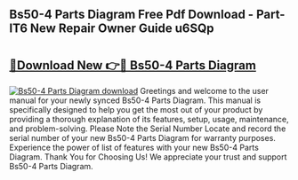 ## Bs50-4 Parts Diagram Free Pdf Download - Part-lT6 New Repair Owner Guide u6SQp

# <h2><a href="http://dfi8n4f.blite.top/?on=Bs50-4+Parts+Diagram">🔗Download New 👉🔴 Bs50-4 Parts Diagram</a></h2>

[![Bs50-4 Parts Diagram download](https://i.imgur.com/lujVjoI.png)](http://dfi8n4f.blite.top/?on=Bs50-4+Parts+Diagram)
Greetings and welcome to the user manual for your newly synced Bs50-4 Parts Diagram. This manual is specifically designed to help you get the most out of your product by providing a thorough explanation of its features, setup, usage, maintenance, and problem-solving. Please Note the Serial Number Locate and record the serial number of your new Bs50-4 Parts Diagram for warranty purposes. Experience the power of list of features with your new Bs50-4 Parts Diagram. Thank You for Choosing Us! We appreciate your trust and support Bs50-4 Parts Diagram.
